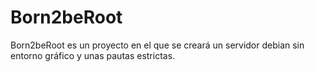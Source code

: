 # Born2beRoot
Born2beRoot es un proyecto en el que se creará un servidor debian sin entorno gráfico y unas pautas estrictas.
